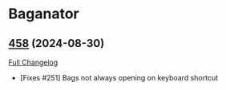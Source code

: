 # Baganator

## [458](https://github.com/Baganator/Baganator/tree/458) (2024-08-30)
[Full Changelog](https://github.com/Baganator/Baganator/compare/457...458) 

- [Fixes #251] Bags not always opening on keyboard shortcut  
